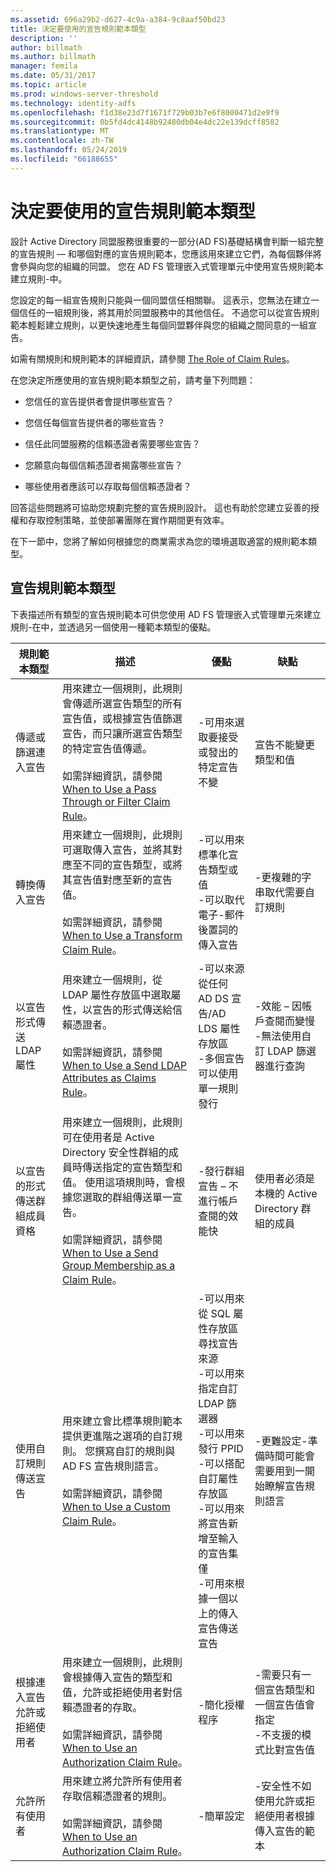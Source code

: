 ```yaml
---
ms.assetid: 696a29b2-d627-4c9a-a384-9c8aaf50bd23
title: 決定要使用的宣告規則範本類型
description: ''
author: billmath
ms.author: billmath
manager: femila
ms.date: 05/31/2017
ms.topic: article
ms.prod: windows-server-threshold
ms.technology: identity-adfs
ms.openlocfilehash: f1d38e23d7f1671f729b03b7e6f8000471d2e9f9
ms.sourcegitcommit: 0b5fd4dc4148b92480db04e4dc22e139dcff8582
ms.translationtype: MT
ms.contentlocale: zh-TW
ms.lasthandoff: 05/24/2019
ms.locfileid: "66188655"
---
```

# <a name="determine-the-type-of-claim-rule-template-to-use"></a>決定要使用的宣告規則範本類型


設計 Active Directory 同盟服務很重要的一部分\(AD FS\)基礎結構會判斷一組完整的宣告規則 — 和哪個對應的宣告規則範本，您應該用來建立它們，為每個夥伴將會參與向您的組織的同盟。 您在 AD FS 管理嵌入式管理單元中使用宣告規則範本建立規則\-中。  
  
您設定的每一組宣告規則只能與一個同盟信任相關聯。 這表示，您無法在建立一個信任的一組規則後，將其用於同盟服務中的其他信任。 不過您可以從宣告規則範本輕鬆建立規則，以更快速地產生每個同盟夥伴與您的組織之間同意的一組宣告。  
  
如需有關規則和規則範本的詳細資訊，請參閱 [The Role of Claim Rules](The-Role-of-Claim-Rules.md)。  
  
在您決定所應使用的宣告規則範本類型之前，請考量下列問題：  
  
-   您信任的宣告提供者會提供哪些宣告？  
  
-   您信任每個宣告提供者的哪些宣告？  
  
-   信任此同盟服務的信賴憑證者需要哪些宣告？  
  
-   您願意向每個信賴憑證者揭露哪些宣告？  
  
-   哪些使用者應該可以存取每個信賴憑證者？  
  
回答這些問題將可協助您規劃完整的宣告規則設計。 這也有助於您建立妥善的授權和存取控制策略，並使部署團隊在實作期間更有效率。  
  
在下一節中，您將了解如何根據您的商業需求為您的環境選取適當的規則範本類型。  
  
## <a name="claim-rule-template-types"></a>宣告規則範本類型  
下表描述所有類型的宣告規則範本可供您使用 AD FS 管理嵌入式管理單元來建立規則\-在中，並透過另一個使用一種範本類型的優點。  
  
|規則範本類型|描述|優點|缺點|  
|----------------------|---------------|--------------|-----------------|  
|傳遞或篩選連入宣告|用來建立一個規則，此規則會傳遞所選宣告類型的所有宣告值，或根據宣告值篩選宣告，而只讓所選宣告類型的特定宣告值傳遞。<br /><br />如需詳細資訊，請參閱 [When to Use a Pass Through or Filter Claim Rule](When-to-Use-a-Pass-Through-or-Filter-Claim-Rule.md)。|-可用來選取要接受或發出的特定宣告不變|宣告不能變更類型和值|  
|轉換傳入宣告|用來建立一個規則，此規則可選取傳入宣告，並將其對應至不同的宣告類型，或將其宣告值對應至新的宣告值。<br /><br />如需詳細資訊，請參閱 [When to Use a Transform Claim Rule](When-to-Use-a-Transform-Claim-Rule.md)。|-可以用來標準化宣告類型或值<br />-可以取代電子\-郵件後置詞的傳入宣告|-更複雜的字串取代需要自訂規則|  
|以宣告形式傳送 LDAP 屬性|用來建立一個規則，從 LDAP 屬性存放區中選取屬性，以宣告的形式傳送給信賴憑證者。<br /><br />如需詳細資訊，請參閱 [When to Use a Send LDAP Attributes as Claims Rule](When-to-Use-a-Send-LDAP-Attributes-as-Claims-Rule.md)。|-可以來源從任何 AD DS 宣告\/AD LDS 屬性存放區<br />-多個宣告可以使用單一規則發行|-效能 – 因帳戶查閱而變慢<br />-無法使用自訂 LDAP 篩選器進行查詢|  
|以宣告的形式傳送群組成員資格|用來建立一個規則，此規則可在使用者是 Active Directory 安全性群組的成員時傳送指定的宣告類型和值。 使用這項規則時，會根據您選取的群組傳送單一宣告。<br /><br />如需詳細資訊，請參閱 [When to Use a Send Group Membership as a Claim Rule](When-to-Use-a-Send-Group-Membership-as-a-Claim-Rule.md)。|-發行群組宣告 – 不進行帳戶查閱的效能快|使用者必須是本機的 Active Directory 群組的成員|  
|使用自訂規則傳送宣告|用來建立會比標準規則範本提供更進階之選項的自訂規則。 您撰寫自訂的規則與 AD FS 宣告規則語言。<br /><br />如需詳細資訊，請參閱 [When to Use a Custom Claim Rule](When-to-Use-a-Custom-Claim-Rule.md)。|-可以用來從 SQL 屬性存放區尋找宣告來源<br />-可以用來指定自訂 LDAP 篩選器<br />-可以用來發行 PPID<br />-可以搭配自訂屬性存放區<br />-可以用來將宣告新增至輸入的宣告集僅<br />-可用來根據一個以上的傳入宣告傳送宣告|-更難設定\-準備時間可能會需要用到一開始瞭解宣告規則語言|  
|根據連入宣告允許或拒絕使用者|用來建立一個規則，此規則會根據傳入宣告的類型和值，允許或拒絕使用者對信賴憑證者的存取。<br /><br />如需詳細資訊，請參閱 [When to Use an Authorization Claim Rule](When-to-Use-an-Authorization-Claim-Rule.md)。|-簡化授權程序|-需要只有一個宣告類型和一個宣告值會指定<br />-不支援的模式比對宣告值|  
|允許所有使用者|用來建立將允許所有使用者存取信賴憑證者的規則。<br /><br />如需詳細資訊，請參閱 [When to Use an Authorization Claim Rule](When-to-Use-an-Authorization-Claim-Rule.md)。|-簡單設定|-安全性不如使用允許或拒絕使用者根據傳入宣告的範本|  
  

